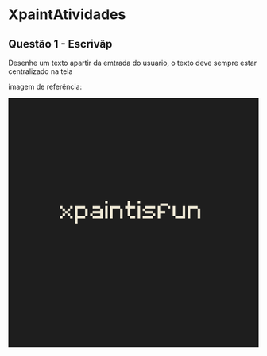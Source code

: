 # XpaintAtividades

## Questão 1 - Escrivãp
Desenhe um texto apartir da emtrada do usuario, o texto deve sempre estar centralizado na tela
<p>imagem de referência:</p>

![Referencia_Atividade1](https://github.com/sheiely/XpaintAtividades/blob/main/Escrivao/exemplos/img.png)


